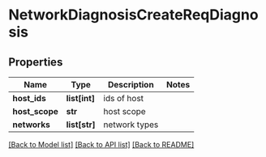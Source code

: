 # NetworkDiagnosisCreateReqDiagnosis

## Properties
Name | Type | Description | Notes
------------ | ------------- | ------------- | -------------
**host_ids** | **list[int]** | ids of host | 
**host_scope** | **str** | host scope | 
**networks** | **list[str]** | network types | 

[[Back to Model list]](../README.md#documentation-for-models) [[Back to API list]](../README.md#documentation-for-api-endpoints) [[Back to README]](../README.md)


